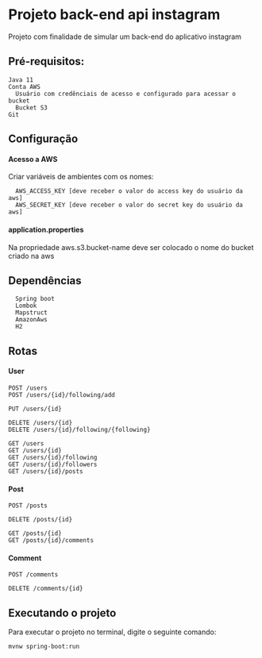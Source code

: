 # Projeto back-end api instagram
Projeto com finalidade de simular um back-end do aplicativo instagram
## Pré-requisitos:
```
Java 11
Conta AWS
  Usuário com credênciais de acesso e configurado para acessar o bucket
  Bucket S3 
Git
```
## Configuração
#### Acesso a AWS
Criar variáveis de ambientes com os nomes:
```
  AWS_ACCESS_KEY [deve receber o valor do access key do usuário da aws]
  AWS_SECRET_KEY [deve receber o valor do secret key do usuário da aws]
```
#### application.properties
Na propriedade aws.s3.bucket-name deve ser colocado o nome do bucket criado na aws
## Dependências
```
  Spring boot
  Lombok
  Mapstruct
  AmazonAws
  H2
```
## Rotas
#### User
```
POST /users
POST /users/{id}/following/add

PUT /users/{id}

DELETE /users/{id}
DELETE /users/{id}/following/{following}

GET /users
GET /users/{id}
GET /users/{id}/following
GET /users/{id}/followers
GET /users/{id}/posts
```
#### Post
```
POST /posts

DELETE /posts/{id}

GET /posts/{id}
GET /posts/{id}/comments
```
#### Comment
```
POST /comments

DELETE /comments/{id}
```
## Executando o projeto
Para executar o projeto no terminal, digite o seguinte comando:
```shell script
mvnw spring-boot:run
```